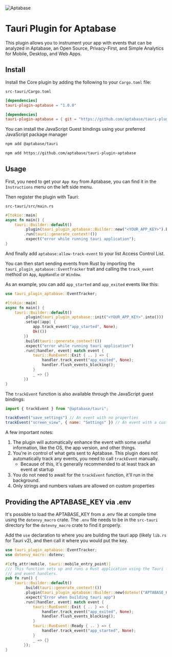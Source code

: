 ![Aptabase](https://aptabase.com/og.png)

# Tauri Plugin for Aptabase

This plugin allows you to instrument your app with events that can be analyzed in Aptabase, an Open Source, Privacy-First, and Simple Analytics for Mobile, Desktop, and Web Apps.

## Install

Install the Core plugin by adding the following to your `Cargo.toml` file:

`src-tauri/Cargo.toml`

```toml
[dependencies]
tauri-plugin-aptabase = "1.0.0"
```

```toml
[dependencies]
tauri-plugin-aptabase = { git = "https://github.com/aptabase/tauri-plugin-aptabase" }
```

You can install the JavaScript Guest bindings using your preferred JavaScript package manager

```bash
npm add @aptabase/tauri
```

```bash
npm add https://github.com/aptabase/tauri-plugin-aptabase
```

## Usage

First, you need to get your `App Key` from Aptabase, you can find it in the `Instructions` menu on the left side menu.

Then register the plugin with Tauri:

`src-tauri/src/main.rs`

```rust
#[tokio::main]
async fn main() {
    tauri::Builder::default()
        .plugin(tauri_plugin_aptabase::Builder::new("<YOUR_APP_KEY>").build()) // 👈 this is where you enter your App Key
        .run(tauri::generate_context!())
        .expect("error while running tauri application");
}
```

And finally add `aptabase:allow-track-event` to your list Access Control List.

You can then start sending events from Rust by importing the `tauri_plugin_aptabase::EventTracker` trait and calling the `track_event` method on `App`, `AppHandle` or `Window`. 

As an example, you can add `app_started` and `app_exited` events like this:

```rust
use tauri_plugin_aptabase::EventTracker;

#[tokio::main]
async fn main() {
    tauri::Builder::default()
        .plugin(tauri_plugin_aptabase::init("<YOUR_APP_KEY>".into()))
        .setup(|app| {
            app.track_event("app_started", None);
            Ok(())
        })
        .build(tauri::generate_context!())
        .expect("error while running tauri application")
        .run(|handler, event| match event {
            tauri::RunEvent::Exit { .. } => {
                handler.track_event("app_exited", None);
                handler.flush_events_blocking();
            }
            _ => {}
        })
}
```

The `trackEvent` function is also available through the JavaScript guest bindings:

```js
import { trackEvent } from "@aptabase/tauri";

trackEvent("save_settings") // An event with no properties
trackEvent("screen_view", { name: "Settings" }) // An event with a custom property
```

A few important notes:

1. The plugin will automatically enhance the event with some useful information, like the OS, the app version, and other things.
2. You're in control of what gets sent to Aptabase. This plugin does not automatically track any events, you need to call `trackEvent` manually.
    - Because of this, it's generally recommended to at least track an event at startup
3. You do not need to await for the `trackEvent` function, it'll run in the background.
3. Only strings and numbers values are allowed on custom properties

## Providing the APTABASE_KEY via .env

It's possible to load the APTABASE_KEY from a .env file at compile time using the `dotenvy_macro` crate. The `.env` file needs to be
in the `src-tauri` directory for the `dotevny_macro` crate to find it properly.

Add the `use` declaration to where you are building the tauri app (likely `lib.rs` for Tauri v2), and then call it where you would put the key.

```rust
use tauri_plugin_aptabase::EventTracker;
use dotenvy_macro::dotenv;

#[cfg_attr(mobile, tauri::mobile_entry_point)]
/// This function sets up and runs a Rust application using the Tauri framework, with various plugins
/// and event handlers.
pub fn run() {
    tauri::Builder::default()
        .build(tauri::generate_context!())
        .plugin(tauri_plugin_aptabase::Builder::new(dotenv!("APTABASE_KEY")).build())
        .expect("Error when building tauri app")
        .run(|handler, event| match event {
            tauri::RunEvent::Exit { .. } => {
                handler.track_event("app_exited", None);
                handler.flush_events_blocking();
            }
            tauri::RunEvent::Ready { .. } => {
                handler.track_event("app_started", None);
            }
            _ => {}
        });
}
```

